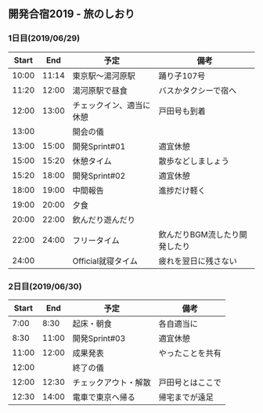 ## 開発合宿2019 - 旅のしおり

### 1日目(2019/06/29)

|Start|End|予定|備考|
|--|--|--|--|
|10:00|11:14|東京駅～湯河原駅|踊り子107号|
|11:20|12:00|湯河原駅で昼食|バスかタクシーで宿へ|
|12:00|13:00|チェックイン、適当に休憩|戸田号も到着|
|13:00||開会の儀||
|13:00|15:00|開発Sprint#01|適宜休憩|
|15:00|15:20|休憩タイム|散歩などしましょう|
|15:20|18:00|開発Sprint#02|適宜休憩|
|18:00|19:00|中間報告|進捗だけ軽く|
|19:00|20:00|夕食||
|20:00|22:00|飲んだり遊んだり||
|22:00|24:00|フリータイム|飲んだりBGM流したり開発したり|
|24:00||Official就寝タイム|疲れを翌日に残さない|

### 2日目(2019/06/30)

|Start|End|予定|備考|
|--|--|--|--|
|7:00|8:30|起床・朝食|各自適当に|
|8:30|11:00|開発Sprint#03|適宜休憩|
|11:00|12:00|成果発表|やったことを共有|
|12:00||終了の儀||
|12:00|12:30|チェックアウト・解散|戸田号とはここで|
|12:30|14:00|電車で東京へ帰る|帰宅までが遠足|

